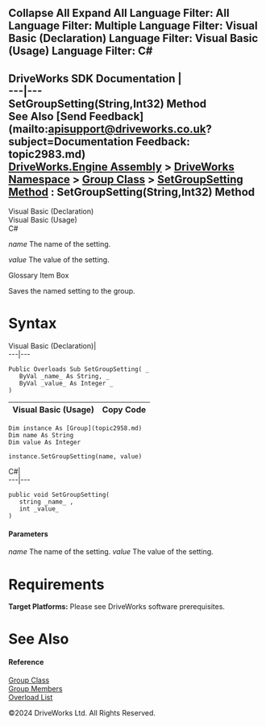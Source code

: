        

 Collapse All Expand All  Language Filter: All  Language Filter: Multiple  Language Filter: Visual Basic (Declaration) Language Filter: Visual Basic (Usage) Language Filter: C#  
---  
DriveWorks SDK Documentation  |   
---|---  
SetGroupSetting(String,Int32) Method   
See Also [Send Feedback](mailto:apisupport@driveworks.co.uk?subject=Documentation Feedback: topic2983.md)  
[DriveWorks.Engine Assembly](topic2156.md) > [DriveWorks Namespace](topic2159.md) > [Group Class](topic2958.md) > [SetGroupSetting Method](topic2980.md) : SetGroupSetting(String,Int32) Method  
---  
  
Visual Basic (Declaration)    
Visual Basic (Usage)    
C# 

_name_
    The name of the setting.

_value_
    The value of the setting.

Glossary Item Box

Saves the named setting to the group. 

# Syntax

Visual Basic (Declaration)|   
---|---  
      
    
    Public Overloads Sub SetGroupSetting( _
       ByVal _name_ As String, _
       ByVal _value_ As Integer _
    )   
  
Visual Basic (Usage)| Copy Code  
---|---  
      
    
    Dim instance As [Group](topic2958.md)
    Dim name As String
    Dim value As Integer
     
    instance.SetGroupSetting(name, value)  
  
C#|   
---|---  
      
    
    public void SetGroupSetting( 
       string _name_ ,
       int _value_
    )  
  
#### Parameters

 _name_
    The name of the setting.
_value_
    The value of the setting.

# Requirements

**Target Platforms:** Please see DriveWorks software prerequisites.

# See Also

#### Reference

[Group Class](topic2958.md)   
[Group Members](topic2959.md)   
[Overload List](topic2980.md)

©2024 DriveWorks Ltd. All Rights Reserved.

